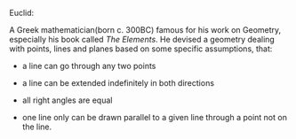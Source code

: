 Euclid:

A Greek mathematician(born c. 300BC) famous for his work on Geometry,
especially his book called *The Elements*. He devised a geometry dealing
with points, lines and planes based on some specific assumptions, that:

-   a line can go through any two points

-   a line can be extended indefinitely in both directions

-   all right angles are equal

-   one line only can be drawn parallel to a given line through a point
    not on the line.


